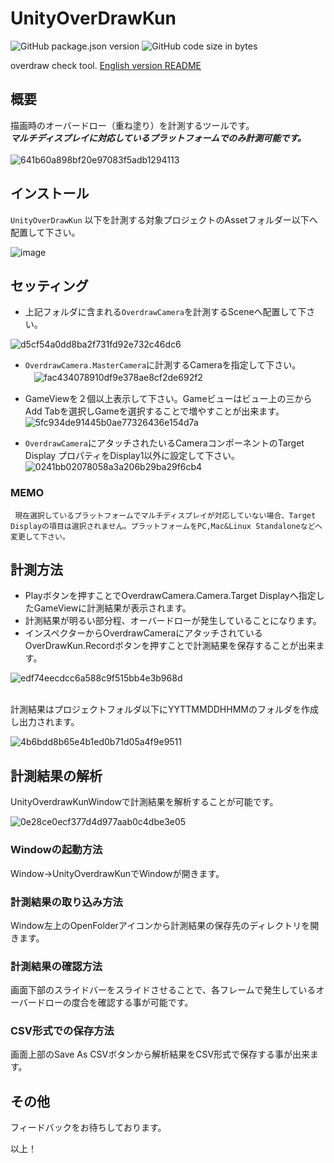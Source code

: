# UnityOverDrawKun

![GitHub package.json version](https://img.shields.io/github/package-json/v/katsumasa/UnityOverDrawKun?style=plastic)
![GitHub code size in bytes](https://img.shields.io/github/languages/code-size/katsumasa/UnityOverDrawKun?style=plastic)

overdraw check tool.
[English version README](Documentation~/UnityOverDrawKun.md)

## 概要

描画時のオーバードロー（重ね塗り）を計測するツールです。</br>
***マルチディスプレイに対応しているプラットフォームでのみ計測可能です。***
</br></br>
![641b60a898bf20e97083f5adb1294113](https://user-images.githubusercontent.com/29646672/137099718-fa1850a7-1fe7-40b9-a1df-1a6d29cd1b4b.gif)

## インストール

`UnityOverDrawKun` 以下を計測する対象プロジェクトのAssetフォルダー以下へ配置して下さい。</br>

![image](https://user-images.githubusercontent.com/29646672/137099528-e92781a8-657c-4c91-b527-7924f24f08e2.png)

## セッティング

- 上記フォルダに含まれる`OverdrawCamera`を計測するSceneへ配置して下さい。</br>

![d5cf54a0dd8ba2f731fd92e732c46dc6](https://user-images.githubusercontent.com/29646672/137100995-bcd30b40-8cb9-43eb-811d-fc4b212273bc.png)

- `OverdrawCamera.MasterCamera`に計測するCameraを指定して下さい。</br>
　![fac434078910df9e378ae8cf2de692f2](https://user-images.githubusercontent.com/29646672/137101051-5e1cc1f1-0076-4200-9adc-8388b672e335.png)

- GameViewを２個以上表示して下さい。Gameビューはビュー上の三からAdd Tabを選択しGameを選択することで増やすことが出来ます。</br>
 ![5fc934de91445b0ae77326436e154d7a](https://user-images.githubusercontent.com/29646672/137101120-b6d2d0ef-908c-4031-8e5a-29e86dc711e2.png)

- `OverdrawCamera`にアタッチされたいるCameraコンポーネントのTarget Display プロパティをDisplay1以外に設定して下さい。</br>
  ![0241bb02078058a3a206b29ba29f6cb4](https://user-images.githubusercontent.com/29646672/137101158-a6191d63-2590-4005-8046-c75f25ed2776.png)

### MEMO

```:txt
 現在選択しているプラットフォームでマルチディスプレイが対応していない場合、Target Displayの項目は選択されません。プラットフォームをPC,Mac&Linux Standaloneなどへ変更して下さい。
```

## 計測方法

- Playボタンを押すことでOverdrawCamera.Camera.Target Displayへ指定したGameViewに計測結果が表示されます。
- 計測結果が明るい部分程、オーバードローが発生していることになります。
- インスペクターからOverdrawCameraにアタッチされているOverDrawKun.Recordボタンを押すことで計測結果を保存することが出来ます。</br>
  
![edf74eecdcc6a588c9f515bb4e3b968d](https://user-images.githubusercontent.com/29646672/137101207-f921811a-732c-4f49-8a5b-8a1cd58f1564.png)

 </br>
 計測結果はプロジェクトフォルダ以下にYYTTMMDDHHMMのフォルダを作成し出力されます。
</br>

![4b6bdd8b65e4b1ed0b71d05a4f9e9511](https://user-images.githubusercontent.com/29646672/137101240-0ad277ff-00c6-4900-b04f-bd9d56873d0b.png)


## 計測結果の解析

UnityOverdrawKunWindowで計測結果を解析することが可能です。

![0e28ce0ecf377d4d977aab0c4dbe3e05](https://user-images.githubusercontent.com/29646672/137102502-f118399b-fc8e-46f4-bccb-cccd89860ab3.gif)

### Windowの起動方法

Window->UnityOverdrawKunでWindowが開きます。

### 計測結果の取り込み方法

Window左上のOpenFolderアイコンから計測結果の保存先のディレクトリを開きます。

### 計測結果の確認方法

画面下部のスライドバーをスライドさせることで、各フレームで発生しているオーバードローの度合を確認する事が可能です。

### CSV形式での保存方法

画面上部のSave As CSVボタンから解析結果をCSV形式で保存する事が出来ます。

## その他

フィードバックをお待ちしております。

以上！
